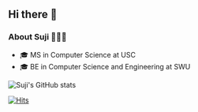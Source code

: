 ## Hi there 👋

### About Suji 👩🏻‍💻 
- 🎓 MS in Computer Science at USC
- 🎓 BE in Computer Science and Engineering at SWU

![Suji's GitHub stats](https://github-readme-stats.vercel.app/api?username=sujikim6&count_private=true&theme=buefy&show_icons=true&hide=stars,contribs)

[![Hits](https://hits.seeyoufarm.com/api/count/incr/badge.svg?url=https%3A%2F%2Fgithub.com%2FSujiKim6&count_bg=%23E2B0F3&title_bg=%23555555&icon=&icon_color=%23E7E7E7&title=hits&edge_flat=false)](https://hits.seeyoufarm.com)


<!--
**SujiKim6/SujiKim6** is a ✨ _special_ ✨ repository because its `README.md` (this file) appears on your GitHub profile.

Here are some ideas to get you started:

- 🔭 I’m currently working on ...
- 🌱 I’m currently learning ...
- 👯 I’m looking to collaborate on ...
- 🤔 I’m looking for help with ...
- 💬 Ask me about ...
- 📫 How to reach me: ...
- 😄 Pronouns: ...
- ⚡ Fun fact: ...
-->
